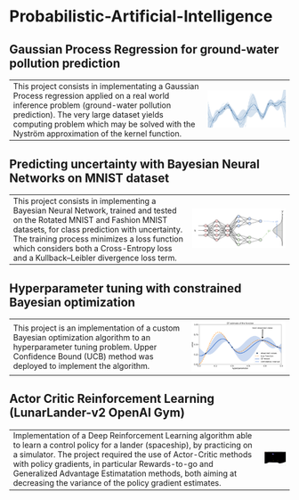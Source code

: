 # Probabilistic-Artificial-Intelligence

## Gaussian Process Regression for ground-water pollution prediction
  
  <table>
  <tr>
    <td>
      This project consists in implementating a Gaussian Process regression applied on a real world inference problem (ground-water pollution prediction). The very large dataset yields computing problem which may be solved with the Nyström approximation of the kernel function.
    </td>
    <td>
      <img src="Images/image1.png" alt="Image" width="100%">
    </td>
  </tr>
</table>



## Predicting uncertainty with Bayesian Neural Networks on MNIST dataset


 <table>
  <tr>
    <td>
      This project consists in implementing a Bayesian Neural Network, trained and tested on the Rotated MNIST and Fashion MNIST datasets, for class prediction with uncertainty. The training process minimizes a loss function which considers both a Cross-Entropy loss and a Kullback–Leibler divergence loss term. 
    </td>
    <td>
      <img src="Images/image2" alt="Image" width="1500">
    </td>
  </tr>
</table>


## Hyperparameter tuning with constrained Bayesian optimization


<table>
  <tr>
    <td>
      This project is an implementation of a custom Bayesian optimization algorithm to an hyperparameter tuning problem. Upper Confidence Bound (UCB) method was deployed to implement the algorithm. 
    </td>
    <td>
      <img src="Images/image3.png" alt="Image" width="100%">
    </td>
  </tr>
</table>


## Actor Critic Reinforcement Learning (LunarLander-v2 OpenAI Gym)

<table>
  <tr>
    <td>
      Implementation of a Deep Reinforcement Learning algorithm able to learn a control policy for a lander (spaceship), by practicing on a simulator. The project required the use of Actor-Critic methods with policy gradients, in particular Rewards-to-go and Generalized Advantage Estimatation methods, both aiming at decreasing the variance of the policy gradient estimates.
    </td>
    <td>
      <img src="Images/image4" alt="Image" width="100%">
    </td>
  </tr>
</table>


